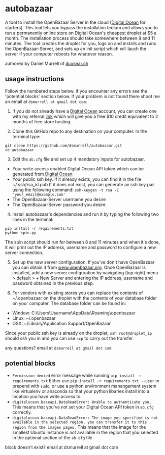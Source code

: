 # autobazaar

A tool to install the OpenBazaar Server in the cloud ([Digital Ocean](https://m.do.co/c/ae523dc7d5e4) for starters). This tool lets you bypass the installation tedium and allows you to run a permanently online store on Digital Ocean's cheapest droplet at $5 a month. The installation process should take somewhere between 8 and 11 minutes. The tool creates the droplet for you, logs on and installs and runs the OpenBazaar-Server, and sets up an init script which will lauch the server if your computer reboots for whatever reason.

authored by Daniel Murrell of [duosear.ch](https://duosear.ch)

## usage instructions

Follow the numbered steps below. If you encounter any errors see the 'potential blocks' section below. If your problem is not found there shoot me an email at `dsmurrell at gmail dot com`.

1. If you do not already have a [Digital Ocean](https://m.do.co/c/ae523dc7d5e4) account, you can create one with my referral [link](https://m.do.co/c/ae523dc7d5e4) which will give you a free $10 credit equivalent to 2 months of free store hosting.

2. Clone this GitHub repo to any destination on your computer. In the terminal type:
  ```
  git clone https://github.com/dsmurrell/autobazaar.git
  cd autobazaar
  ```

3. Edit the `ab.cfg` file and set up 4 mandatory inputs for autobazaar. 
  - Your write access enabled Digital Ocean API token which can be generated from [Digital Ocean](https://cloud.digitalocean.com/settings/api/tokens)
  - Your public ssh key. If it already exists, you can find it in the file ~/.ssh/rsa_id.pub If it does not exist, you can generate an ssh key pair using the following command: `ssh-keygen -t rsa -C 'your_email@example.com'`
  - The OpenBazaar-Server username you desire
  - The OpenBazaar-Server password you desire

4. Install autobazaar's dependencies and run it by typing the following two lines in the terminal:
  ```
  pip install -r requirements.txt
  python spin.py
  ```
  The spin script should run for between 8 and 11 minutes and when it's done, it will print out the IP address, username and password to configure a new server connection.
  
5. Set up the new server configuration. If you've don't have OpenBazaar you can obtain it from www.openbazaar.org. Once OpenBazaar is installed, add a new server configuration by navigating (top right) menu > default > + New Server and entering the IP address, username and password obtained in the previous step.

6. For vendors with existing stores you can replace the contents of ~/.openbazaar on the droplet with the contents of your database folder on your computer. The database folder can be found in:
  - Window: C:\Users\Username\AppData\Roaming\openbazaar 
  - Linux: ~/.openbazaar
  - OSX: ~/Library/Application Support/OpenBazaar

  Since your public ssh key is already on the droplet, `ssh root@droplet_ip` should ssh you in and you can use `scp` to carry out the transfer.

any questions? email at `dsmurrell at gmail dot com` 

## potential blocks

- `Permission denied` error message while running `pip install -r requirements.txt`
  Either use `pip install -r requirements.txt --user` or prepend with `sudo`, or use a python environment manangement system like virtualenv or anaconda so that your python libaries install into a location you have write access to.
- `digitalocean.baseapi.DataReadError: Unable to authenticate you.`
  This means that you've not set your Digital Ocean API token in `ab.cfg` correctly.
- `digitalocean.baseapi.DataReadError: The image you specified is not available in the selected region, you can transfer it to this region from the images pages.`
  This means that the image for the smallest Ubuntu instance is not available in the region that you selected in the optional section of the `ab.cfg` file.

block doesn't exist? email at dsmurrell at gmail dot com

